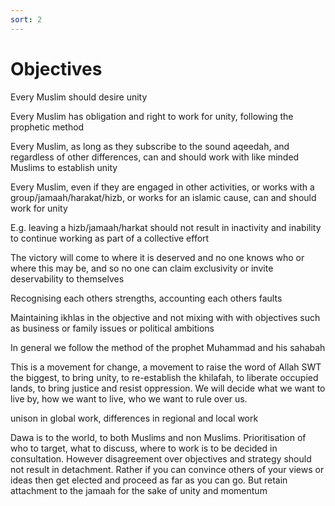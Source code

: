 ```yaml
---
sort: 2
---
```


# Objectives

Every Muslim should desire unity

Every Muslim has obligation and right to work for unity, following the prophetic method

Every Muslim, as long as they subscribe to the sound aqeedah, and regardless of other differences, can and should work with like minded Muslims to establish unity

Every Muslim, even if they are engaged in other activities, or works with a group/jamaah/harakat/hizb, or works for an islamic cause, can and should work for unity

E.g. leaving a hizb/jamaah/harkat should not result in inactivity and inability to continue working as part of a collective effort

The victory will come to where it is deserved and no one knows who or where this may be, and so no one can claim exclusivity or invite deservability to themselves

Recognising each others strengths, accounting each others faults

Maintaining ikhlas in the objective and not mixing with with objectives such as business or family issues or political ambitions

In general we follow the method of the prophet Muhammad and his sahabah

This is a movement for change, a movement to raise the word of Allah SWT the biggest, to bring unity, to re-establish the khilafah, to liberate occupied lands, to bring justice and resist oppression. We will decide what we want to live by, how we want to live, who we want to rule over us.

unison in global work, differences in regional and local work

Dawa is to the world, to both Muslims and non Muslims. Prioritisation of who to target, what to discuss, where to work is to be decided in consultation. However disagreement over objectives and strategy should not result in detachment. Rather if you can convince others of your views or ideas then get elected and proceed as far as you can go. But retain attachment to the jamaah for the sake of unity and momentum
